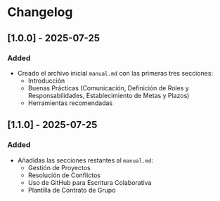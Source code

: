 # Changelog


## [1.0.0] - 2025-07-25

### Added
- Creado el archivo inicial `manual.md` con las primeras tres secciones:
  - Introducción
  - Buenas Prácticas (Comunicación, Definición de Roles y Responsabilidades, Establecimiento de Metas y Plazos)
  - Herramientas recomendadas 

## [1.1.0] - 2025-07-25

### Added
- Añadidas las secciones restantes al `manual.md`:
  - Gestión de Proyectos
  - Resolución de Conflictos
  - Uso de GitHub para Escritura Colaborativa
  - Plantilla de Contrato de Grupo